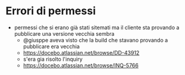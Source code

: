 
# Errori di permessi
* permessi che si erano già stati sitemati ma il cliente sta provando a pubblicare una versione vecchia sembra
	* @giusppe aveva visto che la build che stavano provando a pubblicare era vecchia
	* https://docebo.atlassian.net/browse/DD-43912
	* s'era gia risolto l'inquiry
	* https://docebo.atlassian.net/browse/INQ-5766